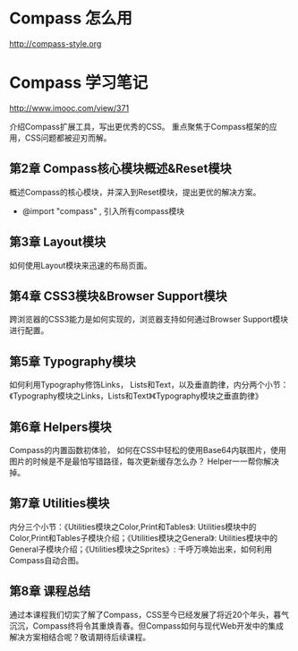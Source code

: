 # Compass 怎么用

http://compass-style.org

# Compass 学习笔记

http://www.imooc.com/view/371

介绍Compass扩展工具，写出更优秀的CSS。
重点聚焦于Compass框架的应用，CSS问题都被迎刃而解。

## 第2章 Compass核心模块概述&Reset模块
概述Compass的核心模块，并深入到Reset模块，提出更优的解决方案。

* @import "compass" , 引入所有compass模块

## 第3章 Layout模块
如何使用Layout模块来迅速的布局页面。

## 第4章 CSS3模块&Browser Support模块
跨浏览器的CSS3能力是如何实现的，浏览器支持如何通过Browser Support模块进行配置。

## 第5章 Typography模块
如何利用Typography修饰Links， Lists和Text，以及垂直韵律，内分两个小节：《Typography模块之Links，Lists和Text》《Typography模块之垂直韵律》

## 第6章 Helpers模块
Compass的内置函数初体验， 如何在CSS中轻松的使用Base64内联图片，使用图片的时候是不是最怕写错路径，每次更新缓存怎么办？ Helper一一帮你解决掉。

## 第7章 Utilities模块
内分三个小节：《Utilities模块之Color,Print和Tables》: Utilities模块中的Color,Print和Tables子模块介绍；《Utilities模块之General》: Utilities模块中的General子模块介绍；《Utilities模块之Sprites》: 千呼万唤始出来，如何利用Compass自动合图。

## 第8章 课程总结
通过本课程我们切实了解了Compass，CSS至今已经发展了将近20个年头，暮气沉沉，Compass终将令其重焕青春。但Compass如何与现代Web开发中的集成解决方案相结合呢？敬请期待后续课程。